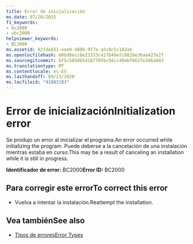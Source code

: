 ```yaml
---
title: Error de inicialización
ms.date: 07/20/2015
f1_keywords:
- bc2000
- vbc2000
helpviewer_keywords:
- BC2000
ms.assetid: 82fdab51-eee0-488b-9f7e-a5c0c5c182ab
ms.openlocfilehash: 60bd8ecc6e23333c427b49efc8826e36ae427e2f
ms.sourcegitcommit: bf5c5850654187705bc94cc40ebfb62fe346ab02
ms.translationtype: MT
ms.contentlocale: es-ES
ms.lasthandoff: 09/23/2020
ms.locfileid: "91083103"
---
```

# <a name="initialization-error"></a><span data-ttu-id="c9d06-102">Error de inicialización</span><span class="sxs-lookup"><span data-stu-id="c9d06-102">Initialization error</span></span>

<span data-ttu-id="c9d06-103">Se produjo un error al inicializar el programa.</span><span class="sxs-lookup"><span data-stu-id="c9d06-103">An error occurred while initializing the program.</span></span> <span data-ttu-id="c9d06-104">Puede deberse a la cancelación de una instalación mientras estaba en curso.</span><span class="sxs-lookup"><span data-stu-id="c9d06-104">This may be a result of canceling an installation while it is still in progress.</span></span>  
  
 <span data-ttu-id="c9d06-105">**Identificador de error:** BC2000</span><span class="sxs-lookup"><span data-stu-id="c9d06-105">**Error ID:** BC2000</span></span>  
  
## <a name="to-correct-this-error"></a><span data-ttu-id="c9d06-106">Para corregir este error</span><span class="sxs-lookup"><span data-stu-id="c9d06-106">To correct this error</span></span>  
  
- <span data-ttu-id="c9d06-107">Vuelva a intentar la instalación.</span><span class="sxs-lookup"><span data-stu-id="c9d06-107">Reattempt the installation.</span></span>  
  
## <a name="see-also"></a><span data-ttu-id="c9d06-108">Vea también</span><span class="sxs-lookup"><span data-stu-id="c9d06-108">See also</span></span>

- [<span data-ttu-id="c9d06-109">Tipos de errores</span><span class="sxs-lookup"><span data-stu-id="c9d06-109">Error Types</span></span>](../programming-guide/language-features/error-types.md)
